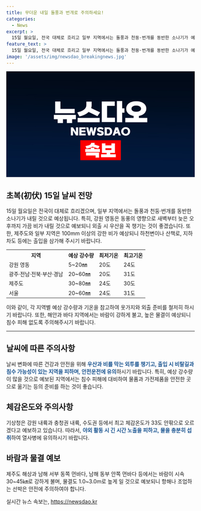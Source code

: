 ```yaml
---
title: 무더운 내일 돌풍과 번개로 주의하세요!
categories:
  - News
excerpt: >
  15일 월요일, 전국 대체로 흐리고 일부 지역에서는 돌풍과 천둥·번개를 동반한 소나기가 예상되는 가운데, 기상청은 각 지역별로 예상 강수량과 주의사항을 발표했다. 특히, 제주도와 남해안 지역에는 강한 비가 예상되어 하류에서도 갑자기 물이 불어날 수 있으니 주의가 필요하다. 또한, 도시별 최고기온과 최고 체감온도, 바람과 물결에 대한 정보도 함께 전해졌다. 함께 내리는 비와 함께 주의해야 할 점들을 철저히 숙지하여 안전한 하루를 보내는 것이 중요하다.
feature_text: >
  15일 월요일, 전국 대체로 흐리고 일부 지역에서는 돌풍과 천둥·번개를 동반한 소나기가 예상되는 가운데, 기상청은 각 지역별로 예상 강수량과 주의사항을 발표했다. 특히, 제주도와 남해안 지역에는 강한 비가 예상되어 하류에서도 갑자기 물이 불어날 수 있으니 주의가 필요하다. 또한, 도시별 최고기온과 최고 체감온도, 바람과 물결에 대한 정보도 함께 전해졌다. 함께 내리는 비와 함께 주의해야 할 점들을 철저히 숙지하여 안전한 하루를 보내는 것이 중요하다.
image: '/assets/img/newsdao_breakingnews.jpg'
---
```


<p><img src="/assets/img/newsdao_breakingnews.jpg" alt="ontimetimes 속보" /></p>

<h2 data-ke-size="size26">초복(初伏) 15일 날씨 전망</h2>

<p data-ke-size="size16">15일 월요일은 전국이 대체로 흐리겠으며, 일부 지역에서는 돌풍과 천둥·번개를 동반한 소나기가 내릴 것으로 예상됩니다. 특히, 강원 영동은 동풍의 영향으로 새벽부터 늦은 오후까지 가끔 비가 내릴 것으로 예보되니 외출 시 우산을 꼭 챙기는 것이 좋겠습니다. 또한, 제주도와 일부 지역은 100mm 이상의 강한 비가 예상되니 하천변이나 산책로, 지하 차도 등에는 출입을 삼가해 주시기 바랍니다.</p>

<table>
    <tr>
        <th>지역</th>
        <th>예상 강수량</th>
        <th>최저기온</th>
        <th>최고기온</th>
    </tr>
    <tr>
        <td>강원 영동</td>
        <td>5~20㎜</td>
        <td>20도</td>
        <td>24도</td>
    </tr>
    <tr>
        <td>광주·전남·전북·부산·경남</td>
        <td>20~60㎜</td>
        <td>20도</td>
        <td>31도</td>
    </tr>
    <tr>
        <td>제주도</td>
        <td>30~80㎜</td>
        <td>24도</td>
        <td>30도</td>
    </tr>
    <tr>
        <td>서울</td>
        <td>20~60㎜</td>
        <td>24도</td>
        <td>31도</td>
    </tr>
</table>

<p data-ke-size="size16">이와 같이, 각 지역별 예상 강수량과 기온을 참고하여 옷가지와 외출 준비를 철저히 하시기 바랍니다. 또한, 해안과 바다 지역에서는 바람이 강하게 불고, 높은 물결이 예상되니 침수 피해 없도록 주의해주시기 바랍니다.</p>

<hr>

<h2 data-ke-size="size26">날씨에 따른 주의사항</h2>

<p data-ke-size="size16">날씨 변화에 따른 건강과 안전을 위해 <b><span style="color: #1a5490;">우산과 비를 막는 외투를 챙기고, 출입 시 비탈길과 침수 가능성이 있는 지역을 피하며, 안전운전에 유의</span></b>하시기 바랍니다. 특히, 예상 강수량이 많을 것으로 예보된 지역에서는 침수 피해에 대비하여 물품과 가전제품을 안전한 곳으로 옮기는 등의 준비를 하는 것이 좋습니다.</p>

<h2 data-ke-size="size26">체감온도와 주의사항</h2>

<p data-ke-size="size16">기상청은 강원 내륙과 충청권 내륙, 수도권 등에서 최고 체감온도가 33도 안팎으로 오르겠다고 예보하고 있습니다. 따라서, <b><span style="color: #1a5490;">야외 활동 시 긴 시간 노출을 피하고, 물을 충분히 섭취</span></b>하여 열사병에 유의하시기 바랍니다.</p>

<h2 data-ke-size="size26">바람과 물결 예보</h2>

<p data-ke-size="size16">제주도 해상과 남해 서부 동쪽 먼바다, 남해 동부 안쪽 먼바다 등에서는 바람이 시속 30~45㎞로 강하게 불며, 물결도 1.0~3.0m로 높게 일 것으로 예보되니 항해나 조업하는 선박은 안전에 주의하여야 합니다.</p>
실시간 뉴스 속보는, <a href="https://newsdao.kr" rel="dofollow">https://newsdao.kr</a>


